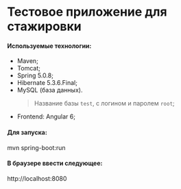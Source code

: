# Тестовое приложение для стажировки

#### Используемые технологии:
* Maven;
* Tomcat;
* Spring 5.0.8;
* Hibernate 5.3.6.Final;
* MySQL (база данных). 
    >Название базы `test`, с логином и паролем `root`;
* Frontend: Angular 6;

#### Для запуска:
mvn spring-boot:run

#### В браузере ввести следующее:
http://localhost:8080


